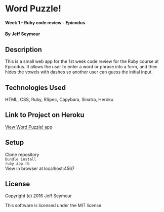 # Word Puzzle!

#### Week 1 - Ruby code review - Epicodus

#### By Jeff Seymour

## Description
This is a small web app for the 1st week code review for the Ruby course at Epicodus. It allows the user to enter a word or phrase into a form, and then hides the vowels with dashes so another user can guess the initial input.

## Technologies Used
HTML, CSS, Ruby, RSpec, Capybara, Sinatra, Heroku.

## Link to Project on Heroku
[View Word Puzzle! app](https://lit-refuge-6853.herokuapp.com/)

## Setup
Clone repository  
```bundle install```  
```ruby app.rb```  
View in browser at localhost:4567

## License
Copyright (c) 2016 Jeff Seymour

This software is licensed under the MIT license.
